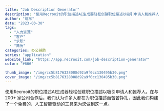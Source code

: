 ```yaml
---
title: "Job Description Generator"
description: "使用Recrooit的职位描述AI生成器轻松创建职位描述以吸引申请人和推荐人。在与 200+ 家公司合作后，我们认为许多"
author: "瑞东"
date: "2023-03-30"
tags:
  - "人力资源"
  - "客户"
  - "求职"
  - "简历"
categories: 办公辅助
series: "application"
website_link: "https://app.recrooit.com/job-description-generator"
color: "#666"

thumb_image: "/img/cc5b8176328008d92a9f0cc130495b30.png"
cover_image: "/img/cc5b8176328008d92a9f0cc130495b30.png"
---
```


使用Recrooit的职位描述AI生成器轻松创建职位描述以吸引申请人和推荐人。在与 200+ 家公司合作后，我们认为许多人都在为职位描述而苦苦挣扎，因此我们构建了一个免费的、人工智能驱动的工具来为您做到这一点。 